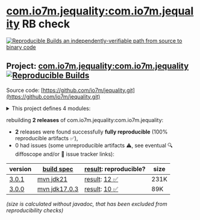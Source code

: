 [com.io7m.jequality:com.io7m.jequality](https://central.sonatype.com/artifact/com.io7m.jequality/com.io7m.jequality/versions) RB check
=======

[![Reproducible Builds](https://reproducible-builds.org/images/logos/rb.svg) an independently-verifiable path from source to binary code](https://reproducible-builds.org/)

## Project: [com.io7m.jequality:com.io7m.jequality](https://central.sonatype.com/artifact/com.io7m.jequality/com.io7m.jequality/versions) [![Reproducible Builds](https://img.shields.io/endpoint?url=https://raw.githubusercontent.com/jvm-repo-rebuild/reproducible-central/master/content/com/io7m/jequality/badge.json)](https://github.com/jvm-repo-rebuild/reproducible-central/blob/master/content/com/io7m/jequality/README.md)

Source code: [https://github.com/io7m/jequality.git](https://github.com/io7m/jequality.git)

<details><summary>This project defines 4 modules:</summary>

* [com.io7m.jequality:com.io7m.jequality](https://central.sonatype.com/artifact/com.io7m.jequality/com.io7m.jequality/overview)
* [com.io7m.jequality:com.io7m.jequality.core](https://central.sonatype.com/artifact/com.io7m.jequality/com.io7m.jequality.core/overview)
* [com.io7m.jequality:com.io7m.jequality.documentation](https://central.sonatype.com/artifact/com.io7m.jequality/com.io7m.jequality.documentation/overview)
* [com.io7m.jequality:com.io7m.jequality.tests](https://central.sonatype.com/artifact/com.io7m.jequality/com.io7m.jequality.tests/overview)
</details>

rebuilding **2 releases** of com.io7m.jequality:com.io7m.jequality:
- **2** releases were found successfully **fully reproducible** (100% reproducible artifacts :white_check_mark:),
- 0 had issues (some unreproducible artifacts :warning:, see eventual :mag: diffoscope and/or :memo: issue tracker links):

| version | [build spec](/BUILDSPEC.md) | [result](https://reproducible-builds.org/docs/jvm/): reproducible? | size |
| -- | --------- | ------ | -- |
| [3.0.1](https://central.sonatype.com/artifact/com.io7m.jequality/com.io7m.jequality/3.0.1/pom) | [mvn jdk21](com.io7m.jequality-3.0.1.buildspec) | [result](com.io7m.jequality-3.0.1.buildinfo): [12 :white_check_mark: ](com.io7m.jequality-3.0.1.buildcompare) | 231K |
| [3.0.0](https://central.sonatype.com/artifact/com.io7m.jequality/com.io7m.jequality/3.0.0/pom) | [mvn jdk17.0.3](com.io7m.jequality-3.0.0.buildspec) | [result](com.io7m.jequality-3.0.0.buildinfo): [10 :white_check_mark: ](com.io7m.jequality-3.0.0.buildcompare) | 89K |

<i>(size is calculated without javadoc, that has been excluded from reproducibility checks)</i>
